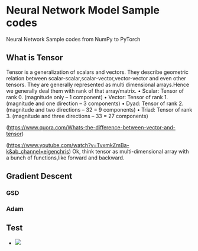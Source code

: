 # Neural Network Model Sample codes

Neural Network Sample codes from NumPy to PyTorch

## What is Tensor

Tensor is a generalization of scalars and vectors. They describe geometric relation between scalar-scalar,scalar-vector,vector-vector and even other tensors. They are generally represented as multi dimensional arrays.Hence we generally deal them with rank of that array/matrix.
• Scalar: Tensor of rank 0. (magnitude only – 1 component)
• Vector: Tensor of rank 1. (magnitude and one direction – 3 components)
• Dyad: Tensor of rank 2. (magnitude and two directions – 32 = 9 components)
• Triad: Tensor of rank 3. (magnitude and three directions – 33 = 27 components)

(https://www.quora.com/Whats-the-difference-between-vector-and-tensor)

(https://www.youtube.com/watch?v=TvxmkZmBa-k&ab_channel=eigenchris)
Ok, think tensor as multi-dimensional array with a bunch of functions,like forward and backward. 

## Gradient Descent

### GSD

### Adam

## Test 

- <img src="https://latex.codecogs.com/png.latex?O_t=\text { Onset event at time bin } t " /> 
